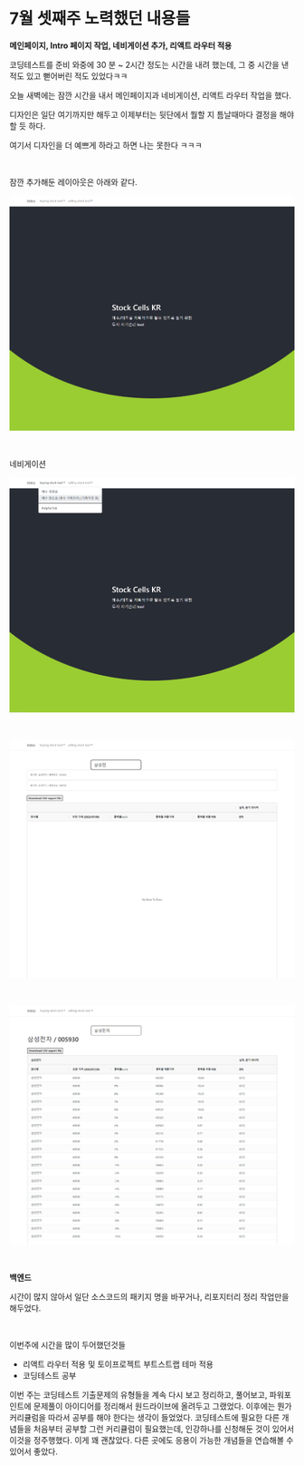 # 7월 셋째주 노력했던 내용들



**메인페이지, Intro 페이지 작업, 네비게이션 추가, 리액트 라우터 적용**<br>

코딩테스트를 준비 와중에 30 분 \~ 2시간 정도는 시간을 내려 했는데, 그 중 시간을 낸 적도 있고 뻗어버린 적도 있었다ㅋㅋ<br>

오늘 새벽에는 잠깐 시간을 내서 메인페이지과 네비게이션, 리액트 라우터 작업을 했다.<br>

디자인은 일단 여기까지만 해두고 이제부터는 뒷단에서 뭘할 지 틈날때마다 결정을 해야할 듯 하다.<br>

여기서 디자인을 더 예쁘게 하라고 하면 나는 못한다 ㅋㅋㅋ <br>

<br>

잠깐 추가해둔 레이아웃은 아래와 같다.<br>

![1](./img/SCREENSHOT-2022-07-21/1.png)

<br>

네비게이션

![1](./img/SCREENSHOT-2022-07-21/2.png)

<br>

![1](./img/SCREENSHOT-2022-07-21/3.png)



<br>

![1](./img/SCREENSHOT-2022-07-21/4.png)



<br>

**백엔드**<br>

시간이 많지 않아서 일단 소스코드의 패키지 명을 바꾸거나, 리포지터리 정리 작업만을 해두었다.<br>

<br>

이번주에 시간을 많이 두어했던것들<br>

- 리액트 라우터 적용 및 토이프로젝트 부트스트랩 테마 적용
- 코딩테스트 공부

이번 주는 코딩테스트 기출문제의 유형들을 계속 다시 보고 정리하고, 풀어보고, 파워포인트에 문제풀이 아이디어를 정리해서 원드라이브에 올려두고 그랬었다. 이후에는 뭔가 커리큘럼을 따라서 공부를 해야 한다는 생각이 들었었다. 코딩테스트에 필요한 다른 개념들을 처음부터 공부할 그런 커리큘럼이 필요했는데, 인강하나를 신청해둔 것이 있어서 이것을 정주행했다. 이게 꽤 괜찮았다. 다른 곳에도 응용이 가능한 개념들을 연습해볼 수 있어서 좋았다.<br>

<br>

